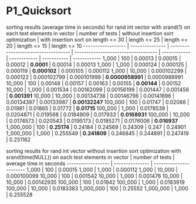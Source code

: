 # P1_Quicksort

sorting results (average time in seconds) for rand int vector with srand(1) on each test
elements in vector | number of tests | without insertion sort optimization | with insertion sort on length <= 30 | length <= 25 | length <= 20 | length <= 15     | length <= 10 
------------------ | --------------- | ----------------------------------- | ----------------------------------- | ------------ | ------------ |  -----------     | ------------ 
1_000              | 100             | 0.00013                             | 0.00015                             | 0.00012      | **0.0001**   | 0.00014          | 0.00013
1_000              | 1_000           | 0.000124                            | 0.000125                            | 0.000119     | **0.000102** | 0.000105         | 0.000112
1_000              | 10_000          | 0.000102299                         | 0.000122                            | 0.000102799  | 0.000101999  | **0.0000958991** | 0.0000989991
10_000             | 100             | 0.00148                             | 0.00157                             | 0.00163      | 0.00155      | **0.00144**      | 0.00152
10_000             | 1_000           | 0.001534                            | 0.00162099                          | 0.00156199   | 0.001447     | 0.001456         | **0.001391**
10_000             | 10_000          | 0.00134738                          | 0.00146796                          | 0.00141696   | 0.00134397   | 0.00133987       | **0.00132247**
100_000            | 100             | 0.01747                             | 0.02088                             | 0.01981      | 0.01865      | 0.01772          | **0.01715**
100_000            | 1_000           | 0.0178539                           | 0.0204871                           | 0.019568     | 0.0184909    | 0.017933         | **0.0168931**
100_000            | 10_000          | 0.0174573                           | 0.020543                            | 0.0195173    | 0.0185271    | 0.0176006        | **0.016937**
1_000_000          | 100             | **0.25174**                         | 0.24184                             | 0.24569      | 0.24309      | 0.247            | 0.24901
1_000_000          | 1_000           | 0.255549                            | **0.241809**                        | 0.246845     | 0.244891     | 0.247419         | 0.251162




sorting results for rand int vector without insertion sort optimization with srand(time(NULL)) on each test
elements in vector | number of tests | average time in seconds
------------------ | --------------- | -----------------------
1_000              | 100             | 0.00015
1_000              | 1_000           | 0.000112
1_000              | 10_000          | 0.000100099
10_000             | 100             | 0.001542
10_000             | 1_000           | 0.001476
10_000             | 10_000          | 0.00142935
100_000            | 100             | 0.01842
100_000            | 1_000           | 0.0183919
100_000            | 10_000          | 0.0183383
1_000_000          | 100             | 0.25552
1_000_000          | 1_000           | 0.255528
